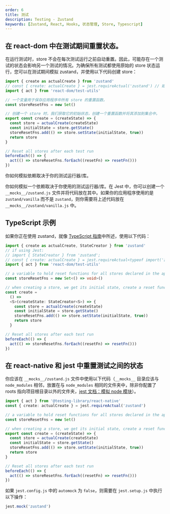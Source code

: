 ```yaml
---
order: 6
title: 测试
description: Testing - Zustand
keywords: [Zustand, React, Hooks, 状态管理, Store, Typescript]
---
```


## 在 react-dom 中在测试期间重置状态。

在运行测试时，store 不会在每次测试运行之前自动重置。因此，可能存在一个测试的状态会影响另一个测试的情况。为确保所有测试都使用原始的 store 状态运行，您可以在测试期间模拟 zustand，并使用以下代码创建 store：

```ts
import { create as actualCreate } from 'zustand'
// const { create: actualCreate } = jest.requireActual('zustand') // 如果使用 jest
import { act } from 'react-dom/test-utils'

// 一个变量用于保存应用程序中所有 store 的重置函数。
const storeResetFns = new Set()

// 创建一个 store 时，我们获取它的初始状态，创建一个重置函数并将其添加到集合中。
export const create = (createState) => {
  const store = actualCreate(createState)
  const initialState = store.getState()
  storeResetFns.add(() => store.setState(initialState, true))
  return store
}

// Reset all stores after each test run
beforeEach(() => {
  act(() => storeResetFns.forEach((resetFn) => resetFn()))
})
```

你如何模拟依赖取决于你的测试运行器/库。

你如何模拟一个依赖取决于你使用的测试运行器/库。在 Jest 中，你可以创建一个 `__mocks__/zustand.js` 文件并将代码放在其中。如果你的应用程序使用的是 `zustand/vanilla` 而不是 `zustand`，则你需要将上述代码放在 `__mocks__/zustand/vanilla.js` 中。

## TypeScript 示例

如果你正在使用 zustand，就像 [TypeScript 指南](/guides/typescript)中所述，使用以下代码：

```ts
import { create as actualCreate, StateCreator } from 'zustand'
// if using Jest:
// import { StateCreator } from 'zustand';
// const { create: actualCreate } = jest.requireActual<typeof import('zustand')>('zustand');
import { act } from 'react-dom/test-utils'

// a variable to hold reset functions for all stores declared in the app
const storeResetFns = new Set<() => void>()

// when creating a store, we get its initial state, create a reset function and add it in the set
const create =
  () =>
  <S>(createState: StateCreator<S>) => {
    const store = actualCreate(createState)
    const initialState = store.getState()
    storeResetFns.add(() => store.setState(initialState, true))
    return store
  }

// Reset all stores after each test run
beforeEach(() => {
  act(() => storeResetFns.forEach((resetFn) => resetFn()))
})
```

## 在 react-native 和 jest 中重置测试之间的状态

你应该在 `__mocks__/zustand.js` 文件中使用以下代码（`__mocks__` 目录应该与 `node_modules` 相邻，放置在与 `node_modules` 相同的文件夹中，除非你配置了 roots 指向项目根目录以外的文件夹，[jest 文档：模拟 node 模块](https://jestjs.io/docs/manual-mocks#mocking-node-modules)）。

```ts
import { act } from '@testing-library/react-native'
const { create: actualCreate } = jest.requireActual('zustand')

// a variable to hold reset functions for all stores declared in the app
const storeResetFns = new Set()

// when creating a store, we get its initial state, create a reset function and add it in the set
export const create = (createState) => {
  const store = actualCreate(createState)
  const initialState = store.getState()
  storeResetFns.add(() => store.setState(initialState, true))
  return store
}

// Reset all stores after each test run
beforeEach(() => {
  act(() => storeResetFns.forEach((resetFn) => resetFn()))
})
```

如果 `jest.config.js` 中的 `automock` 为 `false`，则需要在 `jest.setup.js` 中执行以下操作：

```ts
jest.mock('zustand')
```
